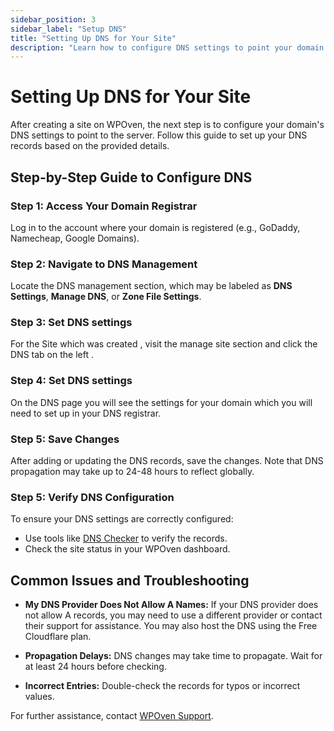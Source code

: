 ```yaml
---
sidebar_position: 3
sidebar_label: "Setup DNS"
title: "Setting Up DNS for Your Site"
description: "Learn how to configure DNS settings to point your domain to the WPOven server."
---
```


# Setting Up DNS for Your Site

After creating a site on WPOven, the next step is to configure your domain's DNS settings to point to the server. Follow this guide to set up your DNS records based on the provided details.

## Step-by-Step Guide to Configure DNS

### Step 1: Access Your Domain Registrar
Log in to the account where your domain is registered (e.g., GoDaddy, Namecheap, Google Domains).

### Step 2: Navigate to DNS Management
Locate the DNS management section, which may be labeled as **DNS Settings**, **Manage DNS**, or **Zone File Settings**.

### Step 3: Set DNS settings
For the Site which was created , visit the manage site section and click the DNS tab on the left . 

### Step 4: Set DNS settings
On the DNS page you will see the settings for your domain which you will need to set up in your DNS registrar.

### Step 5: Save Changes
After adding or updating the DNS records, save the changes. Note that DNS propagation may take up to 24-48 hours to reflect globally.

### Step 5: Verify DNS Configuration
To ensure your DNS settings are correctly configured:
- Use tools like [DNS Checker](https://www.whatsmydns.net/) to verify the records.
- Check the site status in your WPOven dashboard.

## Common Issues and Troubleshooting

- **My DNS Provider Does Not Allow A Names:**
  If your DNS provider does not allow A records, you may need to use a different provider or contact their support for assistance.
  You may also host the DNS using the Free Cloudflare plan. 

- **Propagation Delays:**
  DNS changes may take time to propagate. Wait for at least 24 hours before checking.

- **Incorrect Entries:**
  Double-check the records for typos or incorrect values.

For further assistance, contact [WPOven Support](https://app.wpoven.com/support).